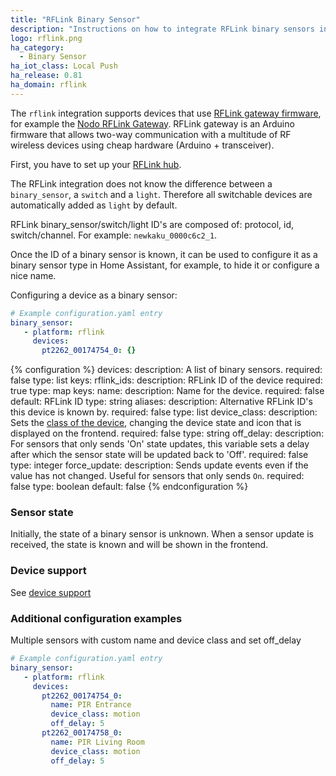 ```yaml
---
title: "RFLink Binary Sensor"
description: "Instructions on how to integrate RFLink binary sensors into Home Assistant."
logo: rflink.png
ha_category:
  - Binary Sensor
ha_iot_class: Local Push
ha_release: 0.81
ha_domain: rflink
---
```


The `rflink` integration supports devices that use [RFLink gateway firmware](https://www.rflink.nl/download.php), for example the [Nodo RFLink Gateway](https://www.nodo-shop.nl/nl/21-rflink-). RFLink gateway is an Arduino firmware that allows two-way communication with a multitude of RF wireless devices using cheap hardware (Arduino + transceiver).

First, you have to set up your [RFLink hub](/integrations/rflink/).

The RFLink integration does not know the difference between a `binary_sensor`, a `switch` and a `light`. Therefore all switchable devices are automatically added as `light` by default.

RFLink binary_sensor/switch/light ID's are composed of: protocol, id, switch/channel. For example: `newkaku_0000c6c2_1`.

Once the ID of a binary sensor is known, it can be used to configure it as a binary sensor type in Home Assistant, for example, to hide it or configure a nice name.

Configuring a device as a binary sensor:

```yaml
# Example configuration.yaml entry
binary_sensor:
   - platform: rflink
     devices:
       pt2262_00174754_0: {}
```

{% configuration %}
devices:
  description: A list of binary sensors.
  required: false
  type: list
  keys:
    rflink_ids:
      description: RFLink ID of the device
      required: true
      type: map
      keys:
        name:
          description: Name for the device.
          required: false
          default: RFLink ID
          type: string
        aliases:
          description: Alternative RFLink ID's this device is known by.
          required: false
          type: list
        device_class:
          description: Sets the [class of the device](/integrations/binary_sensor/), changing the device state and icon that is displayed on the frontend.
          required: false
          type: string
        off_delay:
          description: For sensors that only sends 'On' state updates, this variable sets a delay after which the sensor state will be updated back to 'Off'.
          required: false
          type: integer
        force_update:
          description: Sends update events even if the value has not changed. Useful for sensors that only sends `On`.
          required: false
          type: boolean
          default: false
{% endconfiguration %}

### Sensor state

Initially, the state of a binary sensor is unknown. When a sensor update is received, the state is known and will be shown in the frontend.

### Device support

See [device support](/integrations/rflink/#device-support)

### Additional configuration examples

Multiple sensors with custom name and device class and set off_delay

```yaml
# Example configuration.yaml entry
binary_sensor:
   - platform: rflink
     devices:
       pt2262_00174754_0:
         name: PIR Entrance
         device_class: motion
         off_delay: 5
       pt2262_00174758_0:
         name: PIR Living Room
         device_class: motion
         off_delay: 5
```
